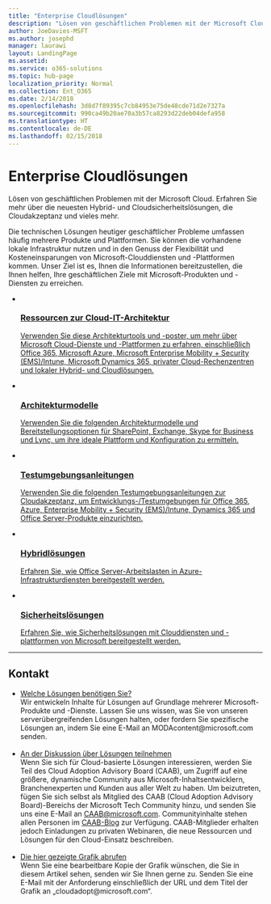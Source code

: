```yaml
---
title: "Enterprise Cloudlösungen"
description: "Lösen von geschäftlichen Problemen mit der Microsoft Cloud. Erfahren Sie mehr über die neuesten Hybrid- und Cloudsicherheitslösungen, die Cloudakzeptanz und vieles mehr."
author: JoeDavies-MSFT
ms.author: josephd
manager: laurawi
layout: LandingPage
ms.assetid: 
ms.service: o365-solutions
ms.topic: hub-page
localization_priority: Normal
ms.collection: Ent_O365
ms.date: 2/14/2018
ms.openlocfilehash: 3d8d7f89395c7cb84953e75de48cde71d2e7327a
ms.sourcegitcommit: 990ca49b20ae70a3b57ca8293d22deb04defa958
ms.translationtype: HT
ms.contentlocale: de-DE
ms.lasthandoff: 02/15/2018
---
```

<h1>Enterprise Cloudlösungen</h1>
<p>Lösen von geschäftlichen Problemen mit der Microsoft Cloud. Erfahren Sie mehr über die neuesten Hybrid- und Cloudsicherheitslösungen, die Cloudakzeptanz und vieles mehr.</p>
<p>Die technischen Lösungen heutiger geschäftlicher Probleme umfassen häufig mehrere Produkte und Plattformen. Sie können die vorhandene lokale Infrastruktur nutzen und in den Genuss der Flexibilität und Kosteneinsparungen von Microsoft-Clouddiensten und -Plattformen kommen. Unser Ziel ist es, Ihnen die Informationen bereitzustellen, die Ihnen helfen, Ihre geschäftlichen Ziele mit Microsoft-Produkten und -Diensten zu erreichen.</p>
<ul class="cardsF panelContent">
    <li>
        <a href="/office365/enterprise/microsoft-cloud-it-architecture-resources">
        <div class="cardSize">
            <div class="cardPadding">
                <div class="card">
                    <div class="cardImageOuter">
                        <div class="cardImage">
                            <img src="https://docs.microsoft.com/en-us/media/common/i_cloud_it_architecture.svg" alt="" />
                        </div>
                    </div>
                    <div class="cardText">
                        <h3>Ressourcen zur Cloud-IT-Architektur</h3>
                <p>Verwenden Sie diese Architekturtools und -poster, um mehr über Microsoft Cloud-Dienste und -Plattformen zu erfahren, einschließlich Office 365, Microsoft Azure, Microsoft Enterprise Mobility + Security (EMS)/Intune, Microsoft Dynamics 365, privater Cloud-Rechenzentren und lokaler Hybrid- und Cloudlösungen.</p>
                    </div>
                </div>
            </div>
        </div>
        </a>
    </li> 
    <li>
        <a href="/office365/enterprise/architectural-models-for-sharepoint-exchange-skype-for-business-and-lync">
        <div class="cardSize">
            <div class="cardPadding">
                <div class="card">
                    <div class="cardImageOuter">
                        <div class="cardImage">
                            <img src="https://docs.microsoft.com/media/common/i_architecture.svg" alt="" />
                        </div>
                    </div>
                    <div class="cardText">
                        <h3>Architekturmodelle
</h3>
                <p>Verwenden Sie die folgenden Architekturmodelle und Bereitstellungsoptionen für SharePoint, Exchange, Skype for Business und Lync, um ihre ideale Plattform und Konfiguration zu ermitteln.</p>
                    </div>
                </div>
            </div>
        </div>
        </a>
    </li>
    <li>
        <a href="/office365/enterprise/cloud-adoption-test-lab-guides-tlgs">
        <div class="cardSize">
            <div class="cardPadding">
                <div class="card">
                    <div class="cardImageOuter">
                        <div class="cardImage">
                            <img src="https://docs.microsoft.com/media/common/i_test.svg" alt="" />
                        </div>
                    </div>
                    <div class="cardText">
                        <h3>Testumgebungsanleitungen</h3>
                <p>Verwenden Sie die folgenden Testumgebungsanleitungen zur Cloudakzeptanz, um Entwicklungs-/Testumgebungen für Office  365, Azure, Enterprise Mobility + Security (EMS)/Intune, Dynamics 365 und Office Server-Produkte einzurichten.</p>
                    </div>
                </div>
            </div>
        </div>
        </a>
    </li>
    <li>
        <a href="/office365/enterprise/hybrid-solutions">
        <div class="cardSize">
            <div class="cardPadding">
                <div class="card">
                    <div class="cardImageOuter">
                        <div class="cardImage">
                            <img src="https://docs.microsoft.com/en-us/media/common/i_hybrid.svg" alt="" />
                        </div>
                    </div>
                    <div class="cardText">
                        <h3>Hybridlösungen</h3>
                <p>Erfahren Sie, wie Office Server-Arbeitslasten in Azure-Infrastrukturdiensten bereitgestellt werden.</p>
                    </div>
                </div>
            </div>
        </div>
        </a>
    </li>
    <li>
        <a href="/office365/enterprise/security-solutions">
        <div class="cardSize">
            <div class="cardPadding">
                <div class="card">
                    <div class="cardImageOuter">
                        <div class="cardImage">
                            <img src="https://docs.microsoft.com/media/common/i_cloud-security.svg" alt="" />
                        </div>
                    </div>
                    <div class="cardText">
                        <h3>Sicherheitslösungen</h3>
                <p>Erfahren Sie, wie Sicherheitslösungen mit Clouddiensten und -plattformen von Microsoft bereitgestellt werden.</p>
                    </div>
                </div>
            </div>
        </div>
        </a>
    </li>
</ul>

---

<h2>Kontakt</h2>
<ul>
    <li><a href="mailto:cloudadopt@microsoft.com?Subject=[Cloud%20Adoption%20Content%20Feedback]:%20">Welche Lösungen benötigen Sie?</a><br>Wir entwickeln Inhalte für Lösungen auf Grundlage mehrerer Microsoft-Produkte und -Dienste. Lassen Sie uns wissen, was Sie von unseren serverübergreifenden Lösungen halten, oder fordern Sie spezifische Lösungen an, indem Sie eine E-Mail an MODAcontent@microsoft.com senden.</li><br>
    <li><a href="https://aka.ms/caab">An der Diskussion über Lösungen teilnehmen</a><br>Wenn Sie sich für Cloud-basierte Lösungen interessieren, werden Sie Teil des Cloud Adoption Advisory Board (CAAB), um Zugriff auf eine größere, dynamische Community aus Microsoft-Inhaltsentwicklern, Branchenexperten und Kunden aus aller Welt zu haben. Um beizutreten, fügen Sie sich selbst als Mitglied des CAAB (Cloud Adoption Advisory Board)-Bereichs der Microsoft Tech Community hinzu, und senden Sie uns eine E-Mail an <a href="mailto:caab@microsoft.com?Subject=I%20just%20joined%20the%20Cloud%20Adoption%20Advisory%20Board!">CAAB@microsoft.com</a>. Communityinhalte stehen allen Personen im <a href="https://blogs.technet.com/b/solutions_advisory_board/">CAAB-Blog</a> zur Verfügung. CAAB-Mitglieder erhalten jedoch Einladungen zu privaten Webinaren, die neue Ressourcen und Lösungen für den Cloud-Einsatz beschreiben.</li><br>
    <li><a href="mailto:cloudadopt@microsoft.com?subject=[Art%20Request]:%20">Die hier gezeigte Grafik abrufen</a><br>Wenn Sie eine bearbeitbare Kopie der Grafik wünschen, die Sie in diesem Artikel sehen, senden wir Sie Ihnen gerne zu. Senden Sie eine E-Mail mit der Anforderung einschließlich der URL und dem Titel der Grafik an „cloudadopt@microsoft.com“.  </li>
</ul>